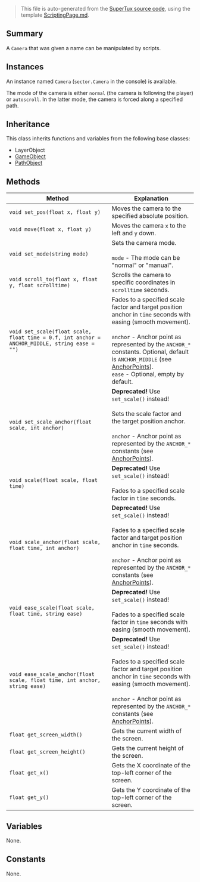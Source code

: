 > This file is auto-generated from the [SuperTux source code](https://github.com/SuperTux/supertux/tree/master/src), using the template [ScriptingPage.md](https://github.com/SuperTux/wiki/tree/master/templates/ScriptingPage.md).

Summary
-------

A `Camera` that was given a name can be manipulated by scripts.

Instances
--------

An instance named `Camera` (`sector.Camera` in the console) is available.

The mode of the camera is either `normal` (the camera is following the player) or `autoscroll`. In the latter mode, the camera is forced along a specified path. 

Inheritance
--------

This class inherits functions and variables from the following base classes:
* LayerObject
* [GameObject](https://github.com/SuperTux/supertux/wiki/ScriptingGameObject)
* [PathObject](https://github.com/SuperTux/supertux/wiki/ScriptingPathObject)


Methods
-------

Method | Explanation
-------|-------
`void set_pos(float x, float y)` | Moves the camera to the specified absolute position.
`void move(float x, float y)` | Moves the camera `x` to the left and `y` down.
`void set_mode(string mode)` | Sets the camera mode.<br /><br /> `mode` - The mode can be "normal" or "manual". 
`void scroll_to(float x, float y, float scrolltime)` | Scrolls the camera to specific coordinates in `scrolltime` seconds.
`void set_scale(float scale, float time = 0.f, int anchor = ANCHOR_MIDDLE, string ease = "")` | Fades to a specified scale factor and target position anchor in `time` seconds with easing (smooth movement).<br /><br /> `anchor` - Anchor point as represented by the `ANCHOR_*` constants. Optional, default is `ANCHOR_MIDDLE` (see [AnchorPoints](https://github.com/SuperTux/supertux/wiki/ScriptingAnchorPoints)). <br /> `ease` - Optional, empty by default. 
`void set_scale_anchor(float scale, int anchor)` | **Deprecated!** Use `set_scale()` instead! <br /><br />Sets the scale factor and the target position anchor.<br /><br /> `anchor` - Anchor point as represented by the `ANCHOR_*` constants (see [AnchorPoints](https://github.com/SuperTux/supertux/wiki/ScriptingAnchorPoints)). 
`void scale(float scale, float time)` | **Deprecated!** Use `set_scale()` instead! <br /><br />Fades to a specified scale factor in `time` seconds.
`void scale_anchor(float scale, float time, int anchor)` | **Deprecated!** Use `set_scale()` instead! <br /><br />Fades to a specified scale factor and target position anchor in `time` seconds.<br /><br /> `anchor` - Anchor point as represented by the `ANCHOR_*` constants (see [AnchorPoints](https://github.com/SuperTux/supertux/wiki/ScriptingAnchorPoints)). 
`void ease_scale(float scale, float time, string ease)` | **Deprecated!** Use `set_scale()` instead! <br /><br />Fades to a specified scale factor in `time` seconds with easing (smooth movement).
`void ease_scale_anchor(float scale, float time, int anchor, string ease)` | **Deprecated!** Use `set_scale()` instead! <br /><br />Fades to a specified scale factor and target position anchor in `time` seconds with easing (smooth movement).<br /><br /> `anchor` - Anchor point as represented by the `ANCHOR_*` constants (see [AnchorPoints](https://github.com/SuperTux/supertux/wiki/ScriptingAnchorPoints)). 
`float get_screen_width()` | Gets the current width of the screen.
`float get_screen_height()` | Gets the current height of the screen.
`float get_x()` | Gets the X coordinate of the top-left corner of the screen.
`float get_y()` | Gets the Y coordinate of the top-left corner of the screen.


Variables
---------

None.

Constants
---------

None.
